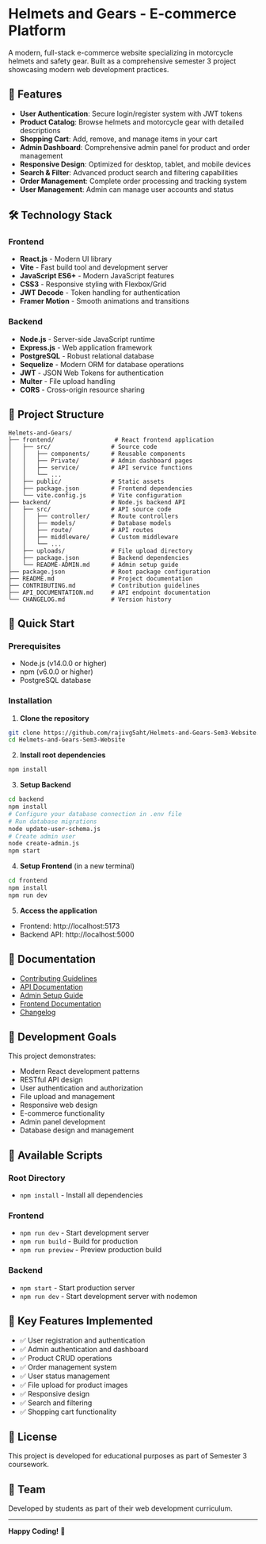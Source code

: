 # Helmets and Gears - E-commerce Platform

A modern, full-stack e-commerce website specializing in motorcycle helmets and safety gear. Built as a comprehensive semester 3 project showcasing modern web development practices.

## 🚀 Features

- **User Authentication**: Secure login/register system with JWT tokens
- **Product Catalog**: Browse helmets and motorcycle gear with detailed descriptions
- **Shopping Cart**: Add, remove, and manage items in your cart
- **Admin Dashboard**: Comprehensive admin panel for product and order management
- **Responsive Design**: Optimized for desktop, tablet, and mobile devices
- **Search & Filter**: Advanced product search and filtering capabilities
- **Order Management**: Complete order processing and tracking system
- **User Management**: Admin can manage user accounts and status

## 🛠️ Technology Stack

### Frontend
- **React.js** - Modern UI library
- **Vite** - Fast build tool and development server
- **JavaScript ES6+** - Modern JavaScript features
- **CSS3** - Responsive styling with Flexbox/Grid
- **JWT Decode** - Token handling for authentication
- **Framer Motion** - Smooth animations and transitions

### Backend
- **Node.js** - Server-side JavaScript runtime
- **Express.js** - Web application framework
- **PostgreSQL** - Robust relational database
- **Sequelize** - Modern ORM for database operations
- **JWT** - JSON Web Tokens for authentication
- **Multer** - File upload handling
- **CORS** - Cross-origin resource sharing

## 📁 Project Structure

```
Helmets-and-Gears/
├── frontend/                 # React frontend application
│   ├── src/                 # Source code
│   │   ├── components/      # Reusable components
│   │   ├── Private/         # Admin dashboard pages
│   │   ├── service/         # API service functions
│   │   └── ...
│   ├── public/              # Static assets
│   ├── package.json         # Frontend dependencies
│   └── vite.config.js       # Vite configuration
├── backend/                 # Node.js backend API
│   ├── src/                 # API source code
│   │   ├── controller/      # Route controllers
│   │   ├── models/          # Database models
│   │   ├── route/           # API routes
│   │   ├── middleware/      # Custom middleware
│   │   └── ...
│   ├── uploads/             # File upload directory
│   ├── package.json         # Backend dependencies
│   └── README-ADMIN.md      # Admin setup guide
├── package.json             # Root package configuration
├── README.md                # Project documentation
├── CONTRIBUTING.md          # Contribution guidelines
├── API_DOCUMENTATION.md     # API endpoint documentation
└── CHANGELOG.md             # Version history
```

## 🚀 Quick Start

### Prerequisites
- Node.js (v14.0.0 or higher)
- npm (v6.0.0 or higher)
- PostgreSQL database

### Installation

1. **Clone the repository**
```bash
git clone https://github.com/rajivg5aht/Helmets-and-Gears-Sem3-Website.git
cd Helmets-and-Gears-Sem3-Website
```

2. **Install root dependencies**
```bash
npm install
```

3. **Setup Backend**
```bash
cd backend
npm install
# Configure your database connection in .env file
# Run database migrations
node update-user-schema.js
# Create admin user
node create-admin.js
npm start
```

4. **Setup Frontend** (in a new terminal)
```bash
cd frontend
npm install
npm run dev
```

5. **Access the application**
- Frontend: http://localhost:5173
- Backend API: http://localhost:5000

## 📖 Documentation

- [Contributing Guidelines](CONTRIBUTING.md)
- [API Documentation](API_DOCUMENTATION.md)
- [Admin Setup Guide](backend/README-ADMIN.md)
- [Frontend Documentation](frontend/README.md)
- [Changelog](CHANGELOG.md)

## 🎯 Development Goals

This project demonstrates:
- Modern React development patterns
- RESTful API design
- User authentication and authorization
- File upload and management
- Responsive web design
- E-commerce functionality
- Admin panel development
- Database design and management

## 🔧 Available Scripts

### Root Directory
- `npm install` - Install all dependencies

### Frontend
- `npm run dev` - Start development server
- `npm run build` - Build for production
- `npm run preview` - Preview production build

### Backend
- `npm start` - Start production server
- `npm run dev` - Start development server with nodemon

## 🌟 Key Features Implemented

- ✅ User registration and authentication
- ✅ Admin authentication and dashboard
- ✅ Product CRUD operations
- ✅ Order management system
- ✅ User status management
- ✅ File upload for product images
- ✅ Responsive design
- ✅ Search and filtering
- ✅ Shopping cart functionality

## 📝 License

This project is developed for educational purposes as part of Semester 3 coursework.

## 👥 Team

Developed by students as part of their web development curriculum.

---

**Happy Coding!** 🎉
